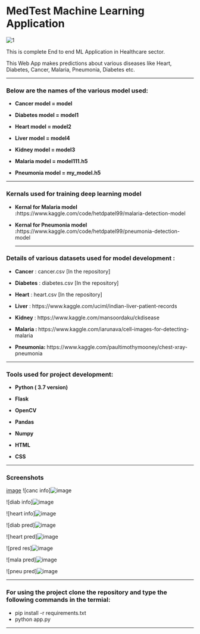 # MedTest Machine Learning Application

![1](https://user-images.githubusercontent.com/61036755/94990314-c13b7800-0598-11eb-96ab-94e243e019f2.jpg)
<p> This is complete End to end ML Application in Healthcare sector.</p>
<p>This Web App makes predictions about various diseases like Heart, Diabetes, Cancer, Malaria, Pneumonia, Diabetes etc.</p>

<hr>
<h3> Below are the names of the various model used:</h3>
<ul>
<li><p><b>Cancer model = model</b></p></li>
<li><p><b>Diabetes model = model1</b></p></li>
<li><p><b>Heart model = model2</b></p></li>
<li><p><b>Liver model = model4</b></p></li>
<li><p><b>Kidney model = model3</b></p></li>

<li><p><b>Malaria model = model111.h5</b></p></li>
<li><p><b>Pneumonia model = my_model.h5</b></p></li>
</ul>
<hr>

<h3> Kernals used for training deep learning model </h3>
<ul>
<li><p><b>Kernal for Malaria model :</b>https://www.kaggle.com/code/hetdpatel99/malaria-detection-model</p></li>

<li><p><b>Kernal for Pneumonia model :</b>https://www.kaggle.com/code/hetdpatel99/pneumonia-detection-model</p></li>
<hr>
</ul>

<h3> Details of various datasets used for model development : </h3>
<ul>
<li><p><b>Cancer</b> : cancer.csv [In the repository]</p></li>
<li><p><b>Diabetes</b> : diabetes.csv [In the repository]</p></li>
<li><p><b>Heart</b> : heart.csv [In the repository]</p></li>
<li><p><b>Liver</b> : https://www.kaggle.com/uciml/indian-liver-patient-records </p></li>
<li><p><b>Kidney</b> : https://www.kaggle.com/mansoordaku/ckdisease </p></li>

<li><p><b>Malaria : </b> https://www.kaggle.com/iarunava/cell-images-for-detecting-malaria </p></li>
<li><p><b>Pneumonia: </b> https://www.kaggle.com/paultimothymooney/chest-xray-pneumonia </p></li>
</ul>

<hr>

<h3> Tools used for project development: </h3>
<ul>
<li><p><b>Python ( 3.7 version)</b></p></li>
<li><p><b>Flask</b></p></li>
<li><p><b>OpenCV</b></p></li>
<li><p><b>Pandas</b></p></li>
<li><p><b>Numpy</b></p></li>
<li><p><b>HTML</b></p></li>
<li><p><b>CSS</b></p></li>
</ul>

<hr>

<h3> Screenshots </h3>

[image](https://github.com/user-attachments/assets/1fa81fd9-cd06-4ff5-b501-519eb565fbb3)
![canc info]![image](https://github.com/user-attachments/assets/5f66bbe8-1433-4976-a998-dddba6affcaa)


![diab info]![image](https://github.com/user-attachments/assets/3d553f93-fc2c-48d1-9eb4-9853526d3a06)


![heart info]![image](https://github.com/user-attachments/assets/f4ddc0dc-6d19-4fc0-a015-d35612d18bf5)


![diab pred]![image](https://github.com/user-attachments/assets/da8fd55c-6500-40a0-8e3a-9479a95d087e)


![heart pred]![image](https://github.com/user-attachments/assets/4972a695-42a4-47d0-8f90-ffede45e4dd6)


![pred res]![image](https://github.com/user-attachments/assets/3d5d1556-1680-47d0-bd88-be68e51a3af0)


![mala pred]![image](https://github.com/user-attachments/assets/e402e2bd-206e-4fb8-be80-2a62dabe1ced)


![pneu pred]![image](https://github.com/user-attachments/assets/4900b8a3-1554-4183-b259-6f383cf406d3)



<hr>
 <h3> For using the project clone the repository and type the following commands in the termial: </h3>
 <ul>
  <li> pip install -r requirements.txt</li>
  <li> python app.py</li>
  </ul>
  
  <hr>
  
